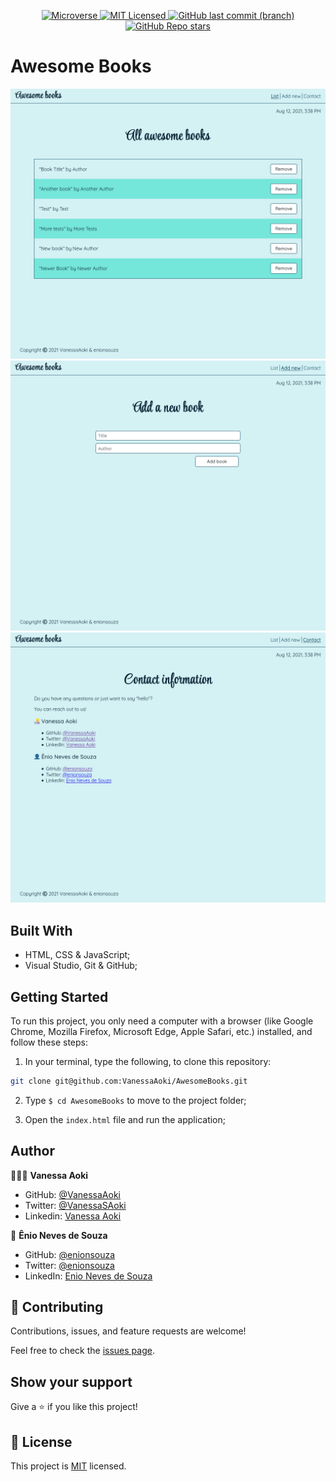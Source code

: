 <p align="center">
  <a href="https://www.microverse.org/">
    <img alt="Microverse" src="https://img.shields.io/badge/-Microverse-blueviolet?style=flat-square">
  </a>
  <a href="https://github.com/VanessaAoki/AwesomeBooks/blob/main/LICENSE">
    <img alt="MIT Licensed" src="https://img.shields.io/github/license/VanessaAoki/AwesomeBooks?style=flat-square">
  </a>
  <a href="https://github.com/VanessaAoki/AwesomeBooks">
    <img alt="GitHub last commit (branch)" src="https://img.shields.io/github/last-commit/VanessaAoki/AwesomeBooks/main?color=blue&style=flat-square">
  </a>
  <a href="https://github.com/VanessaAoki/AwesomeBooks">
    <img alt="GitHub Repo stars" src="https://img.shields.io/github/stars/VanessaAoki/AwesomeBooks?color=pink&label=%E2%98%85%20stars%20&style=flat-square">
  </a>
</p>

# Awesome Books

<p align="center">
    <img alt="Screenshot" src="./img/Screenshot1.png" width="700">
    <br>
    <img alt="Screenshot" src="./img/Screenshot2.png" width="700">
    <br>
    <img alt="Screenshot" src="./img/Screenshot3.png" width="700">
</p>

## Built With

- HTML, CSS & JavaScript;
- Visual Studio, Git & GitHub;

## Getting Started

To run this project, you only need a computer with a browser (like Google Chrome, Mozilla Firefox, Microsoft Edge, Apple Safari, etc.) installed, and follow these steps:

1. In your terminal, type the following, to clone this repository:

```sh
git clone git@github.com:VanessaAoki/AwesomeBooks.git
```

2. Type `$ cd AwesomeBooks` to move to the project folder;

3. Open the `index.html` file and run the application;

## Author

👩🏼‍💻 **Vanessa Aoki**

- GitHub: [@VanessaAoki](https://github.com/VanessaAoki)
- Twitter: [@VanessaSAoki](https://twitter.com/VanessaSAoki)
- Linkedin: [Vanessa Aoki](https://www.linkedin.com/in/vanessasaoki/)

👤 **Ênio Neves de Souza**

- GitHub: [@enionsouza](https://github.com/enionsouza)
- Twitter: [@enionsouza](https://twitter.com/enionsouza)
- LinkedIn: [Enio Neves de Souza](https://www.linkedin.com/in/enio-neves-de-souza/)

## 🤝 Contributing

Contributions, issues, and feature requests are welcome!

Feel free to check the [issues page](https://github.com/VanessaAoki/AwesomeBooks/issues).

## Show your support

Give a ⭐️ if you like this project!

## 📝 License

This project is [MIT](./LICENSE) licensed.
